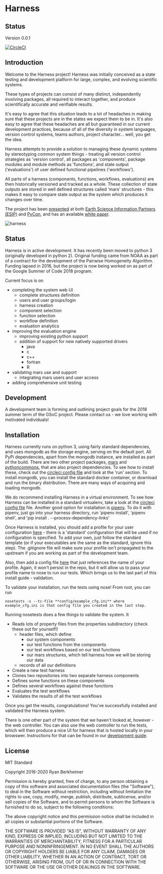 # Harness

## Status

Version 0.0.1

[![CircleCI](https://circleci.com/gh/RBerkheimer/harness.svg?style=svg)](https://circleci.com/gh/RBerkheimer/harness)

## Introduction
Welcome to the Harness project! Harness was initially conceived as a state testing and development platform for large, complex, and evolving scientific systems.

These types of projects can consist of many distinct, independently involving packages, all required to interact together, and produce scientifically accurate and verifiable results.

It's easy to agree that this situation leads to a lot of headaches in making sure that these projects are in the states we expect them to be in. It's also easy to agree that these headaches are all but guaranteed in our current development practices, because of all of the diversity in system languages, version control systems, teams authors, project character... well, you get the idea.

Harness attempts to provide a solution to managing these dynamic systems by stereotyping common system things - treating all version control strategies as 'version control', all packages as 'components', package modules and module methods as 'functions', and state output ('evaluations') of user defined functional pipelines ('workflows').

All parts of a harness (components, functions, workflows, evaluations) are then historically versioned and tracked as a whole. These collection of state outputs are stored in well defined structures called 'mars' structures - this makes it easy to compare state output as the system which produces it changes over time.

The project has been [presented](https://www.youtube.com/watch?v=ehXGM8idcAY) at both [Earth Science Information Partners (ESIP)](http://commons.esipfed.org/node/9131) and [PyCon](https://us.pycon.org/2016/schedule/presentation/2021/), and has an available [white paper](http://commons.esipfed.org/sites/default/files/Harness_WhitePaper.pdf).

![harness](reference/Harness_PyCon.png?raw=true "Original Harness Poster - February 2016")

## Status

Harness is in active development. It has recently been moved to python 3 (originally developed in python 2). Original funding came from NOAA as part of a contract for the development of the Pairwise Homogeneity Algorithm. Funding lapsed in 2016, but the project is now being worked on as part of the Google Summer of Code 2018 program.

Current focus is on
* completing the system web UI
    * complete structures definition
    * users and user groups/login
    * harness creation
    * component selection
    * function selection
    * workflow definition
    * evaluation analytics
* improving the evaluation engine
    * improving existing python support
    * addition of support for new natively supported drivers
        * java
        * c
        * c++
        * fortran
        * R
* validating mars use and support
    * integrating mars users and user access
* adding comprehensive unit testing

## Development

A development team is forming and outlining project goals for the 2018 summer term of the GSoC project. Please contact us - we love working with motivated individuals!

## Installation

Harness currently runs on python 3, using fairly standard dependencies, and uses mongodb as the storage engine, serving on the default port. All PyPi dependencies, apart from the mongodb instance, are installed as part of the build. There are two other project packages, [mars](https://github.com/RBerkheimer/mars) and [pythoncommons](https://github.com/RBerkheimer/pythoncommons), that are also project dependencies. To see how to install these, check out the [circleci config file](https://github.com/RBerkheimer/harness/blob/master/.circleci/config.yml) and look at the 'run' section. To install mongodb, you can install the standard docker container, or download and run the binary distribution. There are many ways of acquiring and loading mongodb.

We do recommend installing Harness in a virtual environment. To see how Harness can be installed in a standard virtualenv, take a look at the [circleci config file](https://github.com/RBerkheimer/harness/blob/master/.circleci/config.yml) file. Another good option for installation is [pipenv](https://github.com/pypa/pipenv).
To do it with pipenv, just go into your harness directory, run 'pipenv install', 'pipenv shell', and 'pip install . --process-dependency-links'

Once Harness is installed, you should add a profile for your user configuration [here](https://github.com/RBerkheimer/harness/tree/master/harness/properties/profiles) - there is a 'standard' configuration that will be used if no configuration is specified. To add your own, just follow the standard template (or if your executables are the same as the standard, ignore this step). The .gitignore file will make sure your profile isn't propagated to the upstream if you are working as part of the development team.

Also, then add a config file [here](https://github.com/RBerkheimer/harness/tree/master/config) that just references the name of your profile. Again, it won't persist in the repo, but it will allow us to pass your profile name to nose to run our tests. Which brings us to the last part of this install guide - validation.

To validate your installation, run the tests using nose! From root, you can run

```
nosetests -s --tc-file **config/example_cfg.ini** where example_cfg.ini is that config file you created in the last step.
```

Running nosetests does a few things to validate the system. It

* Reads lots of property files from the properties subdirectory (check these out for yourself!)
    * header files, which define
        * our system components
        * our test functions from the components
        * our test workflows based on our test functions
        * our mars structures, which tell harness how we will be storing our data
    * records of all our definitions
* Create a new test harness
* Clones two repositories into two separate harness components
* Defines some functions on these components
* Defines several workflows against these functions
* Evaluates the test workflows
* Validates the results of all the test workflows

Once you get the results, congratulations! You've successfully installed and validated the Harness system.

There is one other part of the system that we haven't looked at, however - the web controller. You can also use the web controller to run the tests, which will then produce a nice UI for harness that is hosted locally in your browswer. Instructions for that can be found in our [development guide](https://github.com/RBerkheimer/harness/blob/master/DEVELOPMENT_README).


## License

MIT Standard

Copyright 2016-2020 Ryan Berkheimer

Permission is hereby granted, free of charge, to any person obtaining a copy of this software and associated documentation files (the "Software"), to deal in the Software without restriction, including without limitation the rights to use, copy, modify, merge, publish, distribute, sublicense, and/or sell copies of the Software, and to permit persons to whom the Software is furnished to do so, subject to the following conditions:

The above copyright notice and this permission notice shall be included in all copies or substantial portions of the Software.

THE SOFTWARE IS PROVIDED "AS IS", WITHOUT WARRANTY OF ANY KIND, EXPRESS OR IMPLIED, INCLUDING BUT NOT LIMITED TO THE WARRANTIES OF MERCHANTABILITY, FITNESS FOR A PARTICULAR PURPOSE AND NONINFRINGEMENT. IN NO EVENT SHALL THE AUTHORS OR COPYRIGHT HOLDERS BE LIABLE FOR ANY CLAIM, DAMAGES OR OTHER LIABILITY, WHETHER IN AN ACTION OF CONTRACT, TORT OR OTHERWISE, ARISING FROM, OUT OF OR IN CONNECTION WITH THE SOFTWARE OR THE USE OR OTHER DEALINGS IN THE SOFTWARE.
